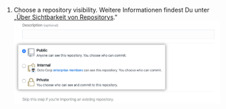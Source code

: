 1. Choose a repository visibility. Weitere Informationen findest Du unter „[Über Sichtbarkeit von Repositorys](/github/creating-cloning-and-archiving-repositories/about-repository-visibility)." ![Optionsfelder um die Repository-Sichtbarkeit auszuwählen](/assets/images/help/repository/create-repository-public-private.png)
